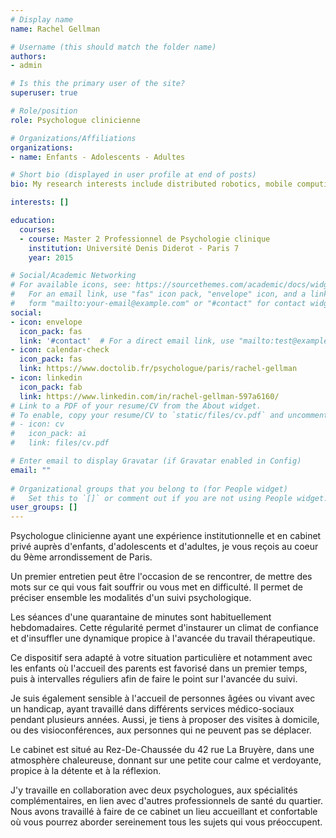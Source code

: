 ```yaml
---
# Display name
name: Rachel Gellman

# Username (this should match the folder name)
authors:
- admin

# Is this the primary user of the site?
superuser: true

# Role/position
role: Psychologue clinicienne

# Organizations/Affiliations
organizations:
- name: Enfants - Adolescents - Adultes

# Short bio (displayed in user profile at end of posts)
bio: My research interests include distributed robotics, mobile computing and programmable matter.

interests: []

education:
  courses:
  - course: Master 2 Professionnel de Psychologie clinique
    institution: Université Denis Diderot - Paris 7
    year: 2015

# Social/Academic Networking
# For available icons, see: https://sourcethemes.com/academic/docs/widgets/#icons
#   For an email link, use "fas" icon pack, "envelope" icon, and a link in the
#   form "mailto:your-email@example.com" or "#contact" for contact widget.
social:
- icon: envelope
  icon_pack: fas
  link: '#contact'  # For a direct email link, use "mailto:test@example.org".
- icon: calendar-check
  icon_pack: fas
  link: https://www.doctolib.fr/psychologue/paris/rachel-gellman
- icon: linkedin
  icon_pack: fab
  link: https://www.linkedin.com/in/rachel-gellman-597a6160/
# Link to a PDF of your resume/CV from the About widget.
# To enable, copy your resume/CV to `static/files/cv.pdf` and uncomment the lines below.  
# - icon: cv
#   icon_pack: ai
#   link: files/cv.pdf

# Enter email to display Gravatar (if Gravatar enabled in Config)
email: ""
  
# Organizational groups that you belong to (for People widget)
#   Set this to `[]` or comment out if you are not using People widget.  
user_groups: []
---
```


Psychologue clinicienne ayant une expérience institutionnelle et en cabinet privé auprès d'enfants, d'adolescents et d'adultes, je vous reçois au coeur du 9ème arrondissement de Paris.

Un premier entretien peut être l'occasion de se rencontrer, de mettre des mots sur ce qui vous fait souffrir ou vous met en difficulté. Il permet de préciser ensemble les modalités d'un suivi psychologique.

Les séances d'une quarantaine de minutes sont habituellement hebdomadaires. Cette régularité permet d'instaurer un climat de confiance et d'insuffler une dynamique propice à l'avancée du travail thérapeutique.

Ce dispositif sera adapté à votre situation particulière et notamment avec les enfants où l'accueil des parents est favorisé dans un premier temps, puis à intervalles réguliers afin de faire le point sur l'avancée du suivi.

Je suis également sensible à l'accueil de personnes âgées ou vivant avec un handicap, ayant travaillé dans différents services médico-sociaux pendant plusieurs années. Aussi, je tiens à proposer des visites à domicile, ou des visioconférences, aux personnes qui ne peuvent pas se déplacer.

Le cabinet est situé au Rez-De-Chaussée du 42 rue La Bruyère, dans une atmosphère chaleureuse, donnant sur une petite cour calme et verdoyante, propice à la détente et à la réflexion.

J'y travaille en collaboration avec deux psychologues, aux spécialités complémentaires, en lien avec d'autres professionnels de santé du quartier.
Nous avons travaillé à faire de ce cabinet un lieu accueillant et confortable où vous pourrez aborder sereinement tous les sujets qui vous préoccupent.
